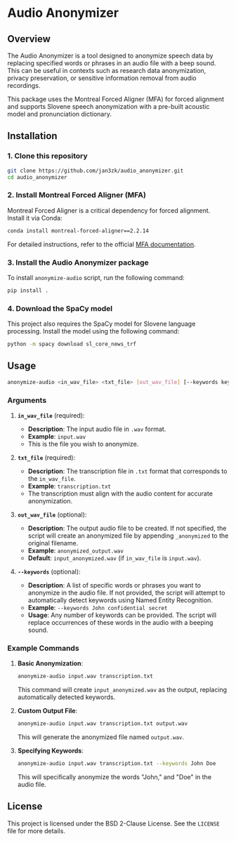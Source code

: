 # Audio Anonymizer

## Overview

The Audio Anonymizer is a tool designed to anonymize speech data by replacing specified words or phrases in an audio file with a beep sound. This can be useful in contexts such as research data anonymization, privacy preservation, or sensitive information removal from audio recordings.

This package uses the Montreal Forced Aligner (MFA) for forced alignment and supports Slovene speech anonymization with a pre-built acoustic model and pronunciation dictionary.

## Installation

### 1. Clone this repository

```bash
git clone https://github.com/jan3zk/audio_anonymizer.git
cd audio_anonymizer
```

### 2. Install Montreal Forced Aligner (MFA)

Montreal Forced Aligner is a critical dependency for forced alignment. Install it via Conda:

```bash
conda install montreal-forced-aligner==2.2.14
```

For detailed instructions, refer to the official [MFA documentation](https://montreal-forced-aligner.readthedocs.io/en/latest/).

### 3. Install the Audio Anonymizer package

To install `anonymize-audio` script, run the following command:

```bash
pip install .
```

### 4. Download the SpaCy model

This project also requires the SpaCy model for Slovene language processing. Install the model using the following command:

```bash
python -m spacy download sl_core_news_trf
```

## Usage

```bash
anonymize-audio <in_wav_file> <txt_file> [out_wav_file] [--keywords keyword1 keyword2 ...]
```

### Arguments

1. **`in_wav_file`** (required):

   - **Description**: The input audio file in `.wav` format.
   - **Example**: `input.wav`
   - This is the file you wish to anonymize.
2. **`txt_file`** (required):

   - **Description**: The transcription file in `.txt` format that corresponds to the `in_wav_file`.
   - **Example**: `transcription.txt`
   - The transcription must align with the audio content for accurate anonymization.
3. **`out_wav_file`** (optional):

   - **Description**: The output audio file to be created. If not specified, the script will create an anonymized file by appending `_anonymized` to the original filename.
   - **Example**: `anonymized_output.wav`
   - **Default**: `input_anonymized.wav` (if `in_wav_file` is `input.wav`).
4. **`--keywords`** (optional):

   - **Description**: A list of specific words or phrases you want to anonymize in the audio file. If not provided, the script will attempt to automatically detect keywords using Named Entity Recognition.
   - **Example**: `--keywords John confidential secret`
   - **Usage**: Any number of keywords can be provided. The script will replace occurrences of these words in the audio with a beeping sound.

### Example Commands

1. **Basic Anonymization**:

   ```bash
   anonymize-audio input.wav transcription.txt
   ```

   This command will create `input_anonymized.wav` as the output, replacing automatically detected keywords.
2. **Custom Output File**:

   ```bash
   anonymize-audio input.wav transcription.txt output.wav
   ```

   This will generate the anonymized file named `output.wav`.
3. **Specifying Keywords**:

   ```bash
   anonymize-audio input.wav transcription.txt --keywords John Doe
   ```

   This will specifically anonymize the words "John," and "Doe" in the audio file.

## License

This project is licensed under the BSD 2-Clause License. See the `LICENSE` file for more details.
